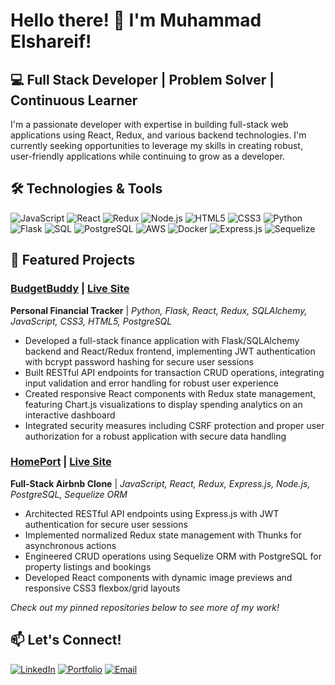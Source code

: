 # Hello there! 👋 I'm Muhammad Elshareif!

## 💻 Full Stack Developer | Problem Solver | Continuous Learner

I'm a passionate developer with expertise in building full-stack web applications using React, Redux, and various backend technologies. I'm currently seeking opportunities to leverage my skills in creating robust, user-friendly applications while continuing to grow as a developer.

## 🛠️ Technologies & Tools

![JavaScript](https://img.shields.io/badge/-JavaScript-F7DF1E?style=flat-square&logo=javascript&logoColor=black)
![React](https://img.shields.io/badge/-React-61DAFB?style=flat-square&logo=react&logoColor=black)
![Redux](https://img.shields.io/badge/-Redux-764ABC?style=flat-square&logo=redux&logoColor=white)
![Node.js](https://img.shields.io/badge/-Node.js-339933?style=flat-square&logo=node.js&logoColor=white)
![HTML5](https://img.shields.io/badge/-HTML5-E34F26?style=flat-square&logo=html5&logoColor=white)
![CSS3](https://img.shields.io/badge/-CSS3-1572B6?style=flat-square&logo=css3&logoColor=white)
![Python](https://img.shields.io/badge/-Python-3776AB?style=flat-square&logo=python&logoColor=white)
![Flask](https://img.shields.io/badge/-Flask-000000?style=flat-square&logo=flask&logoColor=white)
![SQL](https://img.shields.io/badge/-SQL-4479A1?style=flat-square&logo=mysql&logoColor=white)
![PostgreSQL](https://img.shields.io/badge/-PostgreSQL-336791?style=flat-square&logo=postgresql&logoColor=white)
![AWS](https://img.shields.io/badge/-AWS-232F3E?style=flat-square&logo=amazon-aws&logoColor=white)
![Docker](https://img.shields.io/badge/-Docker-2496ED?style=flat-square&logo=docker&logoColor=white)
![Express.js](https://img.shields.io/badge/-Express.js-000000?style=flat-square&logo=express&logoColor=white)
![Sequelize](https://img.shields.io/badge/-Sequelize-52B0E7?style=flat-square&logo=sequelize&logoColor=white)

## 🚀 Featured Projects

### [BudgetBuddy](https://github.com/muhammadelshareif/BudgetBuddy) | [Live Site](https://budgetbuddy-c5xv.onrender.com)

**Personal Financial Tracker** | *Python, Flask, React, Redux, SQLAlchemy, JavaScript, CSS3, HTML5, PostgreSQL*

* Developed a full-stack finance application with Flask/SQLAlchemy backend and React/Redux frontend, implementing JWT authentication with bcrypt password hashing for secure user sessions
* Built RESTful API endpoints for transaction CRUD operations, integrating input validation and error handling for robust user experience
* Created responsive React components with Redux state management, featuring Chart.js visualizations to display spending analytics on an interactive dashboard
* Integrated security measures including CSRF protection and proper user authorization for a robust application with secure data handling

### [HomePort](https://github.com/muhammadelshareif/HomePort) | [Live Site](https://mod5-frontend-project.onrender.com)

**Full-Stack Airbnb Clone** | *JavaScript, React, Redux, Express.js, Node.js, PostgreSQL, Sequelize ORM*

* Architected RESTful API endpoints using Express.js with JWT authentication for secure user sessions
* Implemented normalized Redux state management with Thunks for asynchronous actions
* Engineered CRUD operations using Sequelize ORM with PostgreSQL for property listings and bookings
* Developed React components with dynamic image previews and responsive CSS3 flexbox/grid layouts

*Check out my pinned repositories below to see more of my work!*


## 📫 Let's Connect!

[![LinkedIn](https://img.shields.io/badge/LinkedIn-0077B5?style=for-the-badge&logo=linkedin&logoColor=white)](https://www.linkedin.com/in/muhammad-elshareif-746145206/)
[![Portfolio](https://img.shields.io/badge/Portfolio-1DA1F2?style=for-the-badge&logo=website&logoColor=white)](your-portfolio-url)
[![Email](https://img.shields.io/badge/Email-D14836?style=for-the-badge&logo=gmail&logoColor=white)](mailto:melshareif1@gmail.com)
